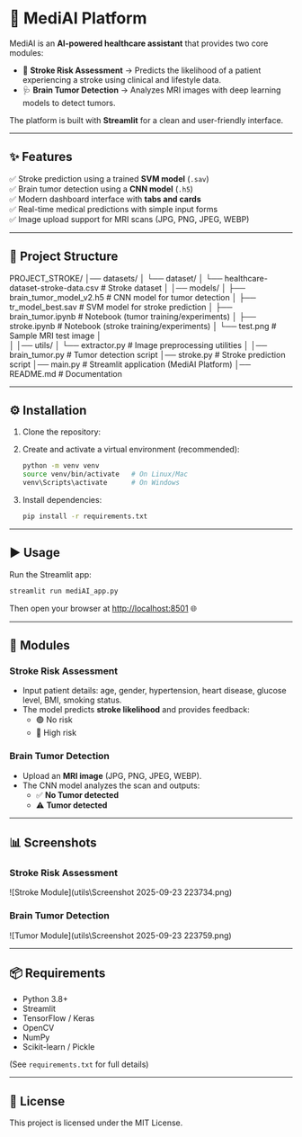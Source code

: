 # 🧠 MediAI Platform

MediAI is an **AI-powered healthcare assistant** that provides two core modules:  

- 🏥 **Stroke Risk Assessment** → Predicts the likelihood of a patient experiencing a stroke using clinical and lifestyle data.  
- 🩺 **Brain Tumor Detection** → Analyzes MRI images with deep learning models to detect tumors.  

The platform is built with **Streamlit** for a clean and user-friendly interface.  

---

## ✨ Features

✅ Stroke prediction using a trained **SVM model** (`.sav`)  
✅ Brain tumor detection using a **CNN model** (`.h5`)  
✅ Modern dashboard interface with **tabs and cards**  
✅ Real-time medical predictions with simple input forms  
✅ Image upload support for MRI scans (JPG, PNG, JPEG, WEBP)  

---

## 📂 Project Structure

PROJECT_STROKE/
│── datasets/
│   └── dataset/
│       └── healthcare-dataset-stroke-data.csv     # Stroke dataset
│
│── models/
│   ├── brain_tumor_model_v2.h5                    # CNN model for tumor detection
│   ├── tr_model_best.sav                          # SVM model for stroke prediction
│   ├── brain_tumor.ipynb                          # Notebook (tumor training/experiments)
│   ├── stroke.ipynb                               # Notebook (stroke training/experiments)
│   └── test.png                                   # Sample MRI test image
│                                        
│
│── utils/
│   └── extractor.py                               # Image preprocessing utilities
│
│── brain_tumor.py                                 # Tumor detection script
│── stroke.py                                      # Stroke prediction script
│── main.py                                        # Streamlit application (MediAI Platform)
│── README.md                                      # Documentation


---

## ⚙️ Installation

1. Clone the repository:


2. Create and activate a virtual environment (recommended):
   ```bash
   python -m venv venv
   source venv/bin/activate   # On Linux/Mac
   venv\Scripts\activate      # On Windows
   ```

3. Install dependencies:
   ```bash
   pip install -r requirements.txt
   ```

---

## ▶️ Usage

Run the Streamlit app:

```bash
streamlit run mediAI_app.py
```

Then open your browser at [http://localhost:8501](http://localhost:8501) 🌐  

---

## 🏥 Modules

### Stroke Risk Assessment
- Input patient details: age, gender, hypertension, heart disease, glucose level, BMI, smoking status.  
- The model predicts **stroke likelihood** and provides feedback:
  - 🟢 No risk  
  - 🔴 High risk  

### Brain Tumor Detection
- Upload an **MRI image** (JPG, PNG, JPEG, WEBP).  
- The CNN model analyzes the scan and outputs:
  - ✅ **No Tumor detected**  
  - ⚠️ **Tumor detected**  

---

## 📊 Screenshots

### Stroke Risk Assessment
![Stroke Module](utils\Screenshot 2025-09-23 223734.png)

### Brain Tumor Detection
![Tumor Module](utils\Screenshot 2025-09-23 223759.png)

---

## 📦 Requirements

- Python 3.8+
- Streamlit
- TensorFlow / Keras
- OpenCV
- NumPy
- Scikit-learn / Pickle  

(See `requirements.txt` for full details)



---

## 📜 License

This project is licensed under the MIT License.  
